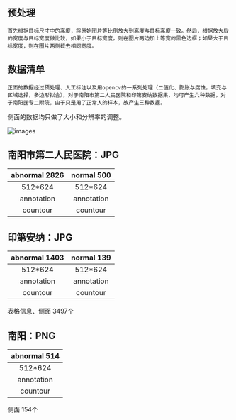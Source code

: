 
## 预处理
	首先根据目标尺寸中的高度，将原始图片等比例放大到高度与目标高度一致。然后，根据放大后的宽度与目标宽度做比较，如果小于目标宽度，则在图片两边加上等宽的黑色边框；如果大于目标宽度，则在图片两侧截去相同宽度。

## 数据清单
	正面的数据经过预处理、人工标注以及用opencv的一系列处理（二值化、膨胀与腐蚀，填充与区域选择，多边形拟合），对于南阳市第二人民医院和印第安纳数据集，均可产生六种数据，对于南阳医专二附院，由于只是用了正常人的样本，故产生三种数据。
侧面的数据均只做了大小和分辨率的调整。

![images](https://github.com/cardiacai/cardiacai/raw/master/images/%E5%9B%BE%E7%89%87%E9%A2%84%E5%A4%84%E7%90%86%E6%B5%81%E7%A8%8B.png)



## 南阳市第二人民医院：JPG

|abnormal 2826|  normal 500 |
|:-----------:|:-----------:| 
|512*624      | 512*624     |
|annotation   | annotation  |
|countour     |countour     |

## 印第安纳：JPG

|abnormal 1403|  normal 139| 
|:-----------:|:-----------:| 
|512*624      | 512*624     |
|annotation   | annotation  |
|countour     |countour     |

表格信息、侧面 3497个

## 南阳：PNG

|abnormal 514 |  
|:-----------:|
|512*624      | 
|annotation   |
|countour     |

侧面 154个


